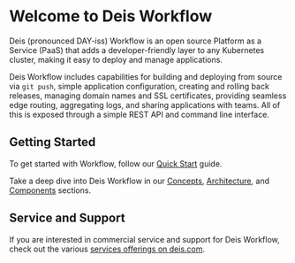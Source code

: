 # Welcome to Deis Workflow

Deis (pronounced DAY-iss) Workflow is an open source Platform as a Service (PaaS) that adds a developer-friendly layer
to any Kubernetes cluster, making it easy to deploy and manage applications.

Deis Workflow includes capabilities for building and deploying from source via `git push`, simple application
configuration, creating and rolling back releases, managing domain names and SSL certificates, providing seamless edge
routing, aggregating logs, and sharing applications with teams. All of this is exposed through a simple REST API and
command line interface.

## Getting Started

To get started with Workflow, follow our [Quick Start][quickstart] guide.

Take a deep dive into Deis Workflow in our [Concepts][concepts], [Architecture][arch], and [Components][components]
sections.

## Service and Support

If you are interested in commercial service and support for Deis Workflow, check out the various [services offerings on deis.com](https://deis.com/services).

[arch]: understanding-workflow/architecture.md
[concepts]: understanding-workflow/concepts.md
[components]: understanding-workflow/components.md
[quickstart]: quickstart/index.md
